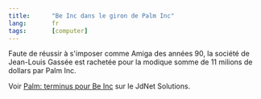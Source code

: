 ```yaml
--- 
title:      "Be Inc dans le giron de Palm Inc" 
lang:       fr 
tags:       [computer]
---
```


Faute de réussir à s'imposer comme Amiga des années 90, la société de Jean-Louis Gassée est rachetée pour la modique somme de 11 milions de dollars par Palm Inc.

Voir [Palm: terminus pour Be Inc](http://solutions.journaldunet.com/0108/010817_palmbe.shtml) sur le JdNet Solutions.
